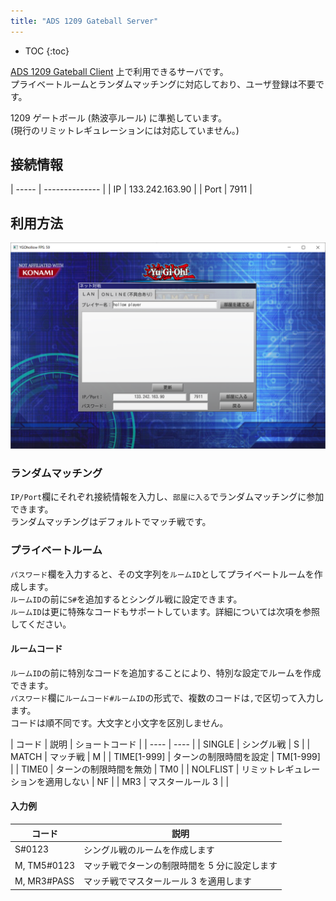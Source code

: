 ```yaml
---
title: "ADS 1209 Gateball Server"
---
```


- TOC
{:toc}

[ADS 1209 Gateball Client](https://ksmzyp.github.io/2023/08/12/gateball-client.html) 上で利用できるサーバです。  
プライベートルームとランダムマッチングに対応しており、ユーザ登録は不要です。

1209 ゲートボール (熱波亭ルール) に準拠しています。  
(現行のリミットレギュレーションには対応していません。)

## 接続情報

| ----- | -------------- |
|  IP   | 133.242.163.90 |
|  Port | 7911           |

## 利用方法

![](/assets/2023-08-12-01.png)

### ランダムマッチング

`IP/Port`欄にそれぞれ接続情報を入力し、`部屋に入る`でランダムマッチングに参加できます。  
ランダムマッチングはデフォルトでマッチ戦です。

### プライベートルーム

`パスワード`欄を入力すると、その文字列を`ルームID`としてプライベートルームを作成します。  
`ルームID`の前に`S#`を追加するとシングル戦に設定できます。  
`ルームID`は更に特殊なコードもサポートしています。詳細については次項を参照してください。

#### ルームコード

`ルームID`の前に特別なコードを追加することにより、特別な設定でルームを作成できます。  
`パスワード`欄に`ルームコード#ルームID`の形式で、複数のコードは`,`で区切って入力します。  
コードは順不同です。大文字と小文字を区別しません。  

| コード | 説明 | ショートコード |
| ---- | ---- |
| SINGLE      | シングル戦 | S |
| MATCH       | マッチ戦 | M |
| TIME[1-999] | ターンの制限時間を設定 | TM[1-999] |
| TIME0       | ターンの制限時間を無効 | TM0       |
| NOLFLIST    | リミットレギュレーションを適用しない | NF |
| MR3         | マスタールール 3 | |

#### 入力例

| コード | 説明 |
| ---- | ---- |
| S#0123      | シングル戦のルームを作成します |
| M, TM5#0123 | マッチ戦でターンの制限時間を 5 分に設定します |
| M, MR3#PASS | マッチ戦でマスタールール 3 を適用します |